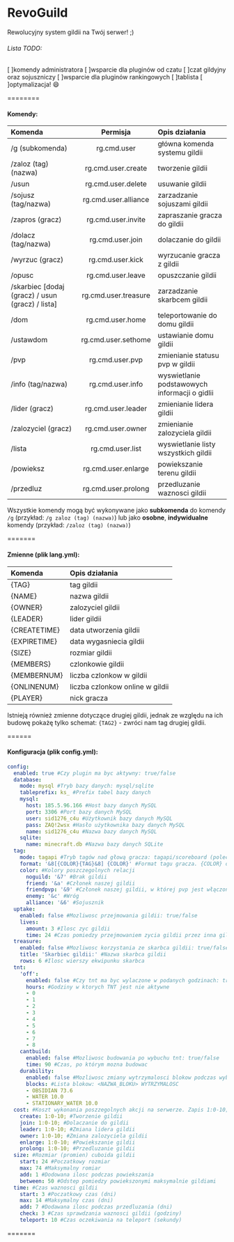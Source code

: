 RevoGuild
=========

Rewolucyjny system gildii na Twój serwer! ;)

###### Lista TODO:
[ ]komendy administratora
[ ]wsparcie dla pluginów od czatu
[ ]czat gildyjny oraz sojuszniczy
[ ]wsparcie dla pluginów rankingowych
[ ]tablista
[ ]optymalizacja! :smile:

========
#### Komendy:

Komenda|Permisja|Opis działania
:-------------|:-------------:|:-------------
/g (subkomenda)|rg.cmd.user|główna komenda systemu gildii
/zaloz (tag) (nazwa)|rg.cmd.user.create|tworzenie gildii
/usun|rg.cmd.user.delete|usuwanie gildii
/sojusz (tag/nazwa)|rg.cmd.user.alliance|zarzadzanie sojuszami gildii
/zapros (gracz)|rg.cmd.user.invite|zapraszanie gracza do gildii
/dolacz (tag/nazwa)|rg.cmd.user.join|dolaczanie do gildii
/wyrzuc (gracz)|rg.cmd.user.kick|wyrzucanie gracza z gildii
/opusc|rg.cmd.user.leave|opuszczanie gildii
/skarbiec [dodaj (gracz) / usun (gracz) / lista]|rg.cmd.user.treasure|zarzadzanie skarbcem gildii
/dom|rg.cmd.user.home|teleportowanie do domu gildii
/ustawdom|rg.cmd.user.sethome|ustawianie domu gildii
/pvp|rg.cmd.user.pvp|zmienianie statusu pvp w gildii
/info (tag/nazwa)|rg.cmd.user.info|wyswietlanie podstawowych informacji o gidlii
/lider (gracz)|rg.cmd.user.leader|zmienianie lidera gildii
/zalozyciel (gracz)|rg.cmd.user.owner|zmienianie zalozyciela gildii
/lista|rg.cmd.user.list|wyswietlanie listy wszystkich gildii
/powieksz|rg.cmd.user.enlarge|powiekszanie terenu gildii
/przedluz|rg.cmd.user.prolong|przedluzanie waznosci gildii


Wszystkie komendy mogą być wykonywane jako **subkomenda** do komendy `/g` (przykład: `/g zaloz (tag) (nazwa)`) lub jako **osobne**, **indywidualne** komendy (przykład: `/zaloz (tag) (nazwa)`)

=======
#### Zmienne (plik lang.yml):

Komenda|Opis działania
:-------------|:-------------
{TAG}|tag gildii
{NAME}|nazwa gildii
{OWNER}|zalozyciel gildii
{LEADER}|lider gildii
{CREATETIME}|data utworzenia gildii
{EXPIRETIME}|data wygasniecia gildii
{SIZE}|rozmiar gildii
{MEMBERS}|czlonkowie gildii
{MEMBERNUM}|liczba czlonkow w gildii
{ONLINENUM}|liczba czlonkow online w gildii
{PLAYER}|nick gracza

Istnieją również zmienne dotyczące drugiej gildii, jednak ze względu na ich budowę pokażę tylko schemat: `{TAG2}` - zwróci nam tag drugiej gildii.

======
#### Konfiguracja (plik config.yml):
````yaml
config:
  enabled: true #Czy plugin ma byc aktywny: true/false
  database:
    mode: mysql #Tryb bazy danych: mysql/sqlite
    tableprefix: ks_ #Prefix tabel bazy danych
    mysql:
      host: 185.5.96.166 #Host bazy danych MySQL
      port: 3306 #Port bazy danych MySQL
      user: sid1276_c4u #Użytkownik bazy danych MySQL
      pass: ZAQ!2wsx #Hasło użytkownika bazy danych MySQL
      name: sid1276_c4u #Nazwa bazy danych MySQL
    sqlite:
      name: minecraft.db #Nazwa bazy danych SQLite
  tag:
    mode: tagapi #Tryb tagów nad głową gracza: tagapi/scoreboard (polecam wybór opcji tagapi (wymagany plugin TagAPI) ze względu na wydajność)
    format: '&8[{COLOR}{TAG}&8] {COLOR}' #Format tagu gracza. {COLOR} oznacza kolor rejacji
    color: #Kolory poszczegolnych relacji
      noguild: '&7' #Brak gildii
      friend: '&a' #Członek naszej gildii
      friendpvp: '&9' #Członek naszej gildii, w której pvp jest włączone
      enemy: '&c' #Wróg
      alliance: '&6' #Sojusznik
  uptake: 
    enabled: false #Mozliwosc przejmowania gildii: true/false
    lives: 
      amount: 3 #Ilosc zyc gildii
      time: 24 #Czas pomiedzy przejmowaniem zycia gildii przez inna gildie. W godzinach.
  treasure:
    enabled: false #Mozliwosc korzystania ze skarbca gildii: true/false
    title: 'Skarbiec gildii:' #Nazwa skarbca gildii
    rows: 6 #Ilosc wierszy ekwipunku skarbca
  tnt:
    'off':
      enabled: false #Czy tnt ma byc wylaczone w podanych godzinach: true/false
      hours: #Godziny w ktorych TNT jest nie aktywne
      - 0
      - 1
      - 2
      - 3
      - 4
      - 5
      - 6
      - 7
      - 8
    cantbuild:
      enabled: false #Mozliwosc budowania po wybuchu tnt: true/false
      time: 90 #Czas, po którym mozna budowac
    durability:
      enabled: false #Mozliwosc zmiany wytrzymalosci blokow podczas wybuchu TNT: true/false
      blocks: #Lista blokow: <NAZWA_BLOKU> WYTRZYMALOSC
      - OBSIDIAN 73.6
      - WATER 10.0
      - STATIONARY_WATER 10.0
  cost: #Koszt wykonania poszzegolnych akcji na serwerze. Zapis 1:0-10; oznacza, że potrzebujemy 10 stone. Aby dodać kolejny przedmiot wystarczy dopisac <id>:<subid>-ilosc; po sredniku
    create: 1:0-10; #Tworzenie gildii
    join: 1:0-10; #Dolaczanie do gildii
    leader: 1:0-10; #Zmiana lidera gildii
    owner: 1:0-10; #Zmiana zalozyciela gildii
    enlarge: 1:0-10; #Powiekszanie gildii
    prolong: 1:0-10; #Przedluzanie gildii
  size: #Rozmiar (promien) cuboida gildii
    start: 24 #Poczatkowy rozmiar
    max: 74 #Maksymalny romiar
    add: 1 #Dodowana ilosc podczas powiekszania
    between: 50 #Odstep pomiedzy powiekszonymi maksymalnie gildiami
  time: #Czas waznosci gildii
    start: 3 #Poczatkowy czas (dni)
    max: 14 #Maksymalny czas (dni)
    add: 7 #Dodawana ilosc podczas przedluzania (dni)
    check: 3 #Czas sprawdzania waznosci gildii (godziny)
    teleport: 10 #Czas oczekiwania na teleport (sekundy)

````

=======
